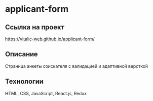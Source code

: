 # applicant-form

## Ссылка на проект
https://vitalic-web.github.io/applicant-form/

## Описание
Страница анкеты соискателя с валидацией и адаптивной версткой

## Технологии
HTML, CSS, JavaScript, React.js, Redux
